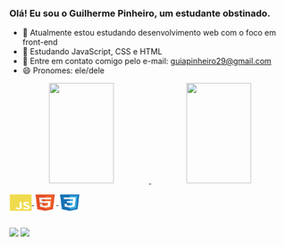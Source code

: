 <!--
Em caso de dúvidas, link do projeto: https://github.com/anuraghazra/github-readme-stats 
-->

### Olá! Eu sou o Guilherme Pinheiro, um estudante obstinado.

- 🔭 Atualmente estou estudando desenvolvimento web com o foco em front-end
- 🌱 Estudando JavaScript, CSS e HTML
- 💬 Entre em contato comigo pelo e-mail: guiapinheiro29@gmail.com
- 😄 Pronomes: ele/dele

<div align="center">
  <a href="https://github.com/guilherme-a-pinheiro">
  <img height="180em" width="48%" src="https://github-readme-stats.vercel.app/api?username=guilherme-a-pinheiro&show_icons=true&theme=dark&include_all_commits=true&count_private=true"/>
   <img height="180em" width="48%" src="https://github-readme-stats.vercel.app/api/top-langs/?username=guilherme-a-pinheiro&layout=compact&langs_count=7&theme=dark"/>
</div>


<div style="display: inline_block"><br>
  <img align="center" alt="Js" height="30" width="40" src="https://raw.githubusercontent.com/devicons/devicon/master/icons/javascript/javascript-plain.svg">
  <img align="center" alt="HTML" height="30" width="40" src="https://raw.githubusercontent.com/devicons/devicon/master/icons/html5/html5-original.svg">
  <img align="center" alt="CSS" height="30" width="40" src="https://raw.githubusercontent.com/devicons/devicon/master/icons/css3/css3-original.svg">
</div>

##

<div> 
  <a href = "mailto:guiapinheiro29@gmail.com"><img src="https://img.shields.io/badge/-Gmail-%23333?style=for-the-badge&logo=gmail&logoColor=white" target="_blank"></a>
  <a href="https://www.linkedin.com/in/guilherme-alves-pinheiro/" target="_blank"><img src="https://img.shields.io/badge/-LinkedIn-%230077B5?style=for-the-badge&logo=linkedin&logoColor=white" target="_blank"></a>
</div>
